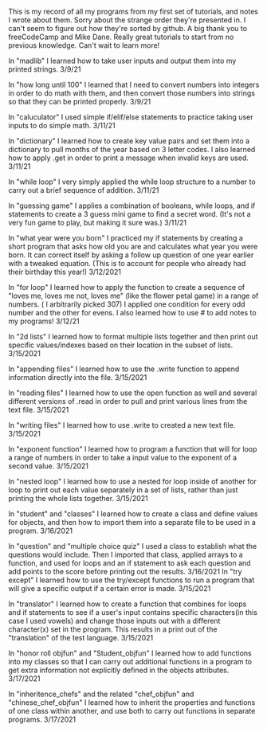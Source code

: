   This is my record of all my programs from my first set of tutorials, and notes I wrote about them. Sorry about the strange order they're presented in. I can't seem to figure out how they're sorted by github. A big thank you to freeCodeCamp and Mike Dane. Really great tutorials to start from no previous knowledge. Can't wait to learn more!
  
  
  In "madlib" I learned how to take user inputs and output them into my printed strings. 3/9/21

  In "how long until 100" I learned that I need to convert numbers into integers in order to do math with them, and then convert those numbers into strings so that they can be printed properly. 3/9/21

  In "caluculator" I used simple if/elif/else statements to practice taking user inputs to do simple math. 3/11/21

  In "dictionary" I learned how to create key value pairs and set them into a dictionary to pull months of the year based on 3 letter codes. I also learned how to apply .get in order to print a message when invalid keys are used. 3/11/21

  In "while loop" I very simply applied the while loop structure to a number to carry out a brief sequence of addition. 3/11/21

  In "guessing game" I applies a combination of booleans, while loops, and if statements to create a 3 guess mini game to find a secret word. (It's not a very fun game to play, but making it sure was.) 3/11/21

  In "what year were you born" I practiced my if statements by creating a short program that asks how old you are and calculates what year you were born. It can correct itself by asking a follow up question of one year earlier with a tweaked equation. (This is to account for people who already had their birthday this year!) 3/12/2021

  In "for loop" I learned how to apply the function to create a sequence of "loves me, loves me not, loves me" (like the flower petal game) in a range of numbers. ( I arbitrarily picked 307) I applied one condition for every odd number and the other for evens. I also learned how to use # to add notes to my programs! 3/12/21

  In "2d lists" I learned how to format multiple lists together and then print out specific values/indexes based on their location in the subset of lists. 3/15/2021

  In "appending files" I learned how to use the .write function to append information directly into the file. 3/15/2021

  In "reading files" I learned how to use the open function as well and several different versions of .read in order to pull and print various lines from the text file. 3/15/2021

  In "writing files" I learned how to use .write to created a new text file. 3/15/2021

  In "exponent function" I learned how to program a function that will for loop a range of numbers in order to take a input value to the exponent of a second value. 3/15/2021

  In "nested loop" I learned how to use a nested for loop inside of another for loop to print out each value separately in a set of lists, rather than just printing the whole lists together. 3/15/2021

In "student" and "classes" I learned how to create a class and define values for objects, and then how to import them into a separate file to be used in a program. 3/16/2021

In "question" and "multiple choice quiz" I used a class to establish what the questions would include. Then I imported that class, applied arrays to a function, and used for loops and an if statement to ask each question and add points to the score before printing out the results. 3/16/2021 
  In "try except" I learned how to use the try/except functions to run a program that will give a specific output if a certain error is made. 3/15/2021

  In "translator" I learned how to create a function that combines for loops and if statements to see if a user's input contains specific characters(in this case I used vowels) and change those inputs out with a different character(x) set in the program. This results in a print out of the "translation" of the test language. 3/15/2021

In "honor roll objfun" and "Student_objfun" I learned how to add functions into my classes so that I can carry out additional functions in a program to get extra information not explicitly defined in the objects attributes. 3/17/2021

In "inheritence_chefs" and the related "chef_objfun" and "chinese_chef_objfun" I learned how to inherit the properties and functions of one class within another, and use both to carry out functions in separate programs. 3/17/2021
